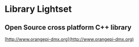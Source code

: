 # Library Lightset
## Open Source cross platform C++ library

[http://www.orangepi-dmx.org](http://www.orangepi-dmx.org)



